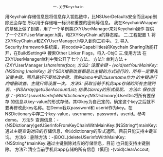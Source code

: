                           一.关于Keychain
用Keychain存储信息是将信息存入钥匙链中，比NSUserDefaults安全而且app删除还会存在
所以用于存储唯一标识和重要的密码等信息。
我在KeychainWrapper的基础上做了封装，用了一个单例类ZXYUserManager来对Keychain操作
提供了一个ZXYUserManager.h类，和ZXYKeyChain.a的静态库。
                          二.工程配置
    1. 将ZXYKeyChain.a和ZXYUserManager.h导入到你工程中。
    2. 导入Security.framework系统库，将xcode中Capabilities的Keychain Sharing功能打开，在BuildSetting中
搜索Other Linker  Flags，将入-ObjC
                          三.使用方法
    在ZXYUserManager单利中我公开了七个方法。
    方法1: 单利方法 +(ZXYUserManager *)shareInterface; 
    方法2: 设置主键 - (void)setYourMainKey:(NSString *)mainKey; 
这个SDK增删改查都是以主键的方式进行的，所有一定要先设置主键。而且最好不要修改主键。我的demo中是以username作为
的主键进行的增删改查。主键只需设置一次。
    方法3: 获取当前手机此app存储的所有主键列表。-(NSArray*)getUSerAccountList;
    结果以array的形式展现。
    方法4:  保存信息：-(BOOL)saveUserInfoWithDictionary:(NSDictionary*)UserDic将所有要保存
的信息以key-value的形式存储。其中key为自己定的。确定这个key之后就不要再修改此key名称。在Demo我以password和
userid作为key。在NSDictionary中存三个key-value，username，password，userid。参考demo。
    方法5: 查询信息：-(NSDictionary)getUSerInfoFromKeyChainWithMainKey:(NSString*)mainKey:
通过主键查询对应的存储信息，会以dictionary的形式返回。目前只能支持主键查询。
     方法6：删除方法：-(BOOL)deleteUSerinfoWithMainKey:(NSString*)mainKey:通过主键删除对应的存储信息，目前
也只能支持主键删除。
     方法7: 清空当前手机此app存储的所有信息（慎用)  -(void)clearAccout;
